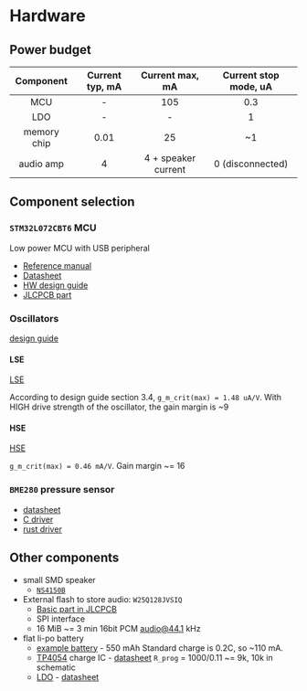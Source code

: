 # Hardware

## Power budget

| Component | Current typ, mA | Current max, mA | Current stop mode, uA |
|:---:|:---:|:---:|:---:|
| MCU | - | 105 | 0.3 |
| LDO | - | - | 1 |
| memory chip | 0.01 | 25 | ~1 |
| audio amp | 4 | 4 + speaker current | 0 (disconnected) |

## Component selection

### `STM32L072CBT6` MCU

Low power MCU with USB peripheral

- [Reference manual](./stm32l0x2_reference_manual.pdf)
- [Datasheet](./stm32l072cb.pdf)
- [HW design guide](./an4467-getting-started-with-stm32l0xx-hardware-development-stmicroelectronics.pdf)
- [JLCPCB part](https://jlcpcb.com/partdetail/STMicroelectronics-STM32L072CBT6/C465977)


### Oscillators

[design guide](./an2867-guidelines-for-oscillator-design-on-stm8afals-and-stm32-mcusmpus-stmicroelectronics.pdf)

#### LSE 

[LSE](https://www.lcsc.com/product-detail/Crystals_Seiko-Epson-X1A0000610006_C99009.html)

According to design guide section 3.4, `g_m_crit(max) = 1.48 uA/V`. With HIGH drive strength of the oscillator, the gain margin is ~9

#### HSE

[HSE](https://www.lcsc.com/product-detail/Crystals_YXC-Crystal-Oscillators-X322516MLB4SI_C13738.html)

`g_m_crit(max) = 0.46 mA/V`. Gain margin ~= 16

### `BME280` pressure sensor

- [datasheet](./bst-bme280-ds002.pdf)
- [C driver](https://github.com/boschsensortec/BME280_SensorAPI)
- [rust driver](https://docs.rs/bme280/latest/bme280/)

## Other components

- small SMD speaker
    - [`NS4150B`](./ULNS4150b_NSIWAY_0001.pdf)
- External flash to store audio: `W25Q128JVSIQ`
    - [Basic part in JLCPCB](https://jlcpcb.com/partdetail/WinbondElec-W25Q128JVSIQ/C97521)
    - SPI interface
    - 16 MiB ~= 3 min 16bit PCM audio@44.1 kHz
- flat li-po battery
    - [example battery](https://vikiwat.com/product/21044/akumulatorna-bateria-lp503040-3-7vdc-550mah-lipo.html?_gl=1*avbpzw*_up*MQ..*_gs*MQ..&gclid=Cj0KCQjwm7q-BhDRARIsACD6-fV4nz9wrJJZZHtHrbiDHF7CsGa15AtlHapZ-KCusHSsi9U_Mh-u0QsaAskiEALw_wcB) - 550 mAh
        Standard charge is 0.2C, so ~110 mA.
    - [TP4054](https://jlcpcb.com/partdetail/Goodwork-TP4054/C21713960) charge IC - [datasheet](tp4054.pdf)
        `R_prog` = 1000/0.11 ~= 9k, 10k in schematic
    - [LDO](https://jlcpcb.com/partdetail/TorexSemicon-XC6206P332MRG/C5446) - [datasheet](./ldo_datasheet.pdf)

